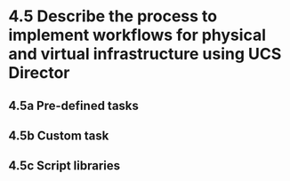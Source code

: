 # 4.5 Describe the process to implement workflows for physical and virtual infrastructure using UCS Director

## 4.5a Pre-defined tasks



## 4.5b Custom task



## 4.5c Script libraries
